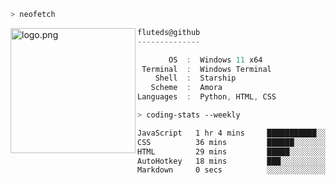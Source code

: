 ```zsh
> neofetch
```

<!--img align="left" src="https://github.com/fluteds.png" alt="logo.png" width="200"/>-->
<img align="left" src="https://external-content.duckduckgo.com/iu/?u=https%3A%2F%2F78.media.tumblr.com%2F975fca5f82161b190efdcaa05ffbd4ec%2Ftumblr_p6q6m9TJF01x3p3jmo1_500.png&f=1&nofb=1" alt="logo.png" width="200"/>

```csharp
fluteds@github
--------------

       OS  :  Windows 11 x64
 Terminal  :  Windows Terminal
    Shell  :  Starship
   Scheme  :  Amora
Languages  :  Python, HTML, CSS
```

```zsh
> coding-stats --weekly
```

<!--START_SECTION:waka-->

```txt
JavaScript   1 hr 4 mins     ███████████░░░░░░░░░░░░░░   43.36 %
CSS          36 mins         ██████░░░░░░░░░░░░░░░░░░░   24.40 %
HTML         29 mins         █████░░░░░░░░░░░░░░░░░░░░   19.78 %
AutoHotkey   18 mins         ███░░░░░░░░░░░░░░░░░░░░░░   12.13 %
Markdown     0 secs          ░░░░░░░░░░░░░░░░░░░░░░░░░   00.31 %
```

<!--END_SECTION:waka-->
